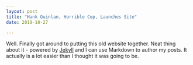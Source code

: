 ```yaml
---
layout: post
title: "Hank Quinlan, Horrible Cop, Launches Site"
date: 2019-10-27

---
```


Well. Finally got around to putting this old website together. 
Neat thing about it - powered by [Jekyll](http://jekyllrb.com) and I can use Markdown to author my posts. 
It actually is a lot easier than I thought it was going to be.
